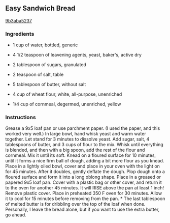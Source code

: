 ## Easy Sandwich Bread

[9b3aba5237](http://tastykitchen.com/recipes/breads/easy-sandwich-bread/)

### Ingredients

 - 1 cup of water, bottled, generic

 - 4 1/2 teaspoon of leavening agents, yeast, baker's, active dry

 - 2 tablespoon of sugars, granulated

 - 2 teaspoon of salt, table

 - 5 tablespoon of butter, without salt

 - 4 cup of wheat flour, white, all-purpose, unenriched

 - 1/4 cup of cornmeal, degermed, unenriched, yellow

### Instructions

Grease a 9x5 loaf pan or use parchment paper. (I used the paper, and this worked very well.) In large bowl, hand whisk yeast and warm water together. Let stand for 3 minutes to dissolve yeast. Add sugar, salt, 4 tablespoons of butter, and 3 cups of flour to the mix. Whisk until everything is blended, and then with a big spoon, add the rest of the flour and cornmeal. Mix it until its soft. Knead on a floured surface for 10 minutes, until it forms a nice firm ball of dough, adding a bit more flour as you knead. Place in a lightly oiled bowl, cover and place in your oven with the light on for 45 minutes. After it doubles, gently deflate the dough. Plop dough onto a floured surface and form it into a long oblong shape. Place in a greased or papered 9x5 loaf pan. Cover with a plastic bag or other cover, and return it to the oven for another 45 minutes. It will RISE above the pan at least 1 inch! Remove plastic cover. Place in preheated 350 F oven for 30 minutes. Allow it to cool for 15 minutes before removing from the pan. * The last tablespoon of melted butter is for dribbling over the top of the loaf when done. Personally, I leave the bread alone, but if you want to use the extra butter, go ahead.